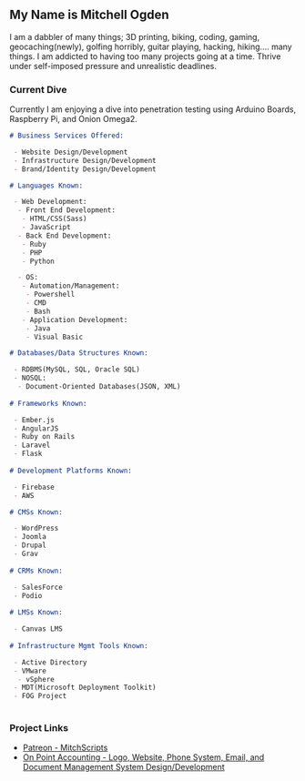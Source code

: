 ## My Name is Mitchell Ogden

I am a dabbler of many things; 3D printing, biking, coding, gaming, geocaching(newly), golfing horribly, guitar playing, hacking, hiking.... many things. I am addicted to having too many projects going at a time. Thrive under self-imposed pressure and unrealistic deadlines. 

### Current Dive

Currently I am enjoying a dive into penetration testing using Arduino Boards, Raspberry Pi, and Onion Omega2.

```markdown
# Business Services Offered:

 - Website Design/Development
 - Infrastructure Design/Development
 - Brand/Identity Design/Development

# Languages Known:

 - Web Development:
  - Front End Development:
   - HTML/CSS(Sass)
   - JavaScript
  - Back End Development:
   - Ruby
   - PHP
   - Python

  - OS:
   - Automation/Management:
    - Powershell
    - CMD
    - Bash
   - Application Development:
    - Java
    - Visual Basic

# Databases/Data Structures Known:

 - RDBMS(MySQL, SQL, Oracle SQL)
 - NOSQL:
  - Document-Oriented Databases(JSON, XML)
  
# Frameworks Known:

 - Ember.js
 - AngularJS
 - Ruby on Rails
 - Laravel
 - Flask
 
# Development Platforms Known:

 - Firebase
 - AWS

# CMSs Known:

 - WordPress
 - Joomla
 - Drupal
 - Grav
 
# CRMs Known:

 - SalesForce
 - Podio
 
# LMSs Known:

 - Canvas LMS
 
# Infrastructure Mgmt Tools Known:

 - Active Directory
 - VMware
  - vSphere
 - MDT(Microsoft Deployment Toolkit)
 - FOG Project
 
```

### Project Links

 - [Patreon - MitchScripts](https://www.patreon.com/mitchscripts)
 - [On Point Accounting - Logo, Website, Phone System, Email, and Document Management System Design/Development](http://www.onpointacctg.com)
